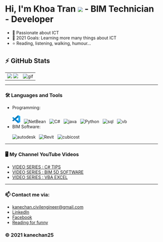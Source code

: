 # Hi, I'm Khoa Tran <img src="https://media.giphy.com/media/hvRJCLFzcasrR4ia7z/giphy.gif" width="25px"> - BIM Technician - Developer 


- 🔭 Passionate about ICT
- 💪 2021 Goals: Learning more many things about ICT
- ⭐ Reading, listening, walking, humour...

## :zap: GitHub Stats

<table>
<tr>
  <td width="50%">
    <img src="https://github-readme-stats.vercel.app/api?username=kanechan25&show_icons=true&hide_border=true" />
    <img src="https://github-readme-stats.vercel.app/api/top-langs/?username=kanechan25&layout=compact&hide_border=false" />
  </td>
  <td width="50%"><img alt="gif" align="right" src="https://cdn.dribbble.com/users/1059583/screenshots/4171367/coding-freak.gif" /></td>
</tr>
<table>
  
---
  
### 🛠 Languages and Tools
- Programming:  
 <br /> <img alt="Visual Studio Code" width="26px" src="https://raw.githubusercontent.com/github/explore/80688e429a7d4ef2fca1e82350fe8e3517d3494d/topics/visual-studio-code/visual-studio-code.png" /> &nbsp; <img alt="NetBean" width="26px" src="https://upload.wikimedia.org/wikipedia/commons/thumb/9/98/Apache_NetBeans_Logo.svg/1200px-Apache_NetBeans_Logo.svg.png" /> &nbsp; <img alt="C#" width="30px" src="https://miro.medium.com/max/300/1*A_Hg7NPIoARg0RmdsVapqg.png" /> &nbsp; <img alt="java" width="26px" src="https://www.stackean.com/wp-content/uploads/2020/12/java.png" /> &nbsp; <img alt="Python" width="26px" src="https://upload.wikimedia.org/wikipedia/commons/thumb/0/0a/Python.svg/1200px-Python.svg.png" /> &nbsp; <img alt="sql" width="26px" src="https://community.chocolatey.org/content/packageimages/sqlserver2008r2express-engine.10.50.4000.20170521.svg" /> &nbsp; <img alt="vb" width="26px" src="https://upload.wikimedia.org/wikipedia/commons/thumb/4/40/VB.NET_Logo.svg/300px-VB.NET_Logo.svg.png" />  
- BIM Software:   
 <br /> <img alt="autodesk" width="26px" src="https://upload.wikimedia.org/wikipedia/commons/thumb/0/0a/Autodesk_Logo_A_only.svg/1200px-Autodesk_Logo_A_only.svg.png" /> &nbsp; <img alt="Revit" width="26px" src="https://icons.iconarchive.com/icons/dakirby309/simply-styled/256/Autodesk-Revit-icon.png" /> &nbsp; <img alt="cubicost" width="26px" src="https://w7.pngwing.com/pngs/166/522/png-transparent-cubicost-by-glodon-hk-building-information-modeling-magicad-logo-others-angle-logo-india.png" />
---

### 🖥 My Channel YouTube Videos

<!-- YOUTUBE:START -->
- [VIDEO SERIES : C# TIPS](https://www.youtube.com/watch?v=IXaVxcmtZks&t=90s&ab_channel=BIMProgress)
- [VIDEO SERIES : BIM 5D SOFTWARE](https://www.youtube.com/playlist?list=PLJPnxfYoe9IqRw9Rt-lozInuOH0PVOBKR)
- [VIDEO SERIES : VBA EXCEL](https://www.youtube.com/playlist?list=PLJPnxfYoe9IruY9Pfd7gx1d4PIVPR3hxq)
<!-- YOUTUBE:END -->

---

### 📫 Contact me via:
- kanechan.civilengineer@gmail.com
- [LinkedIn](https://www.linkedin.com/in/kanechan2593/)
- [Facebook](https://www.facebook.com/khoa2425/)
- [Reading for funny](https://ngoatv.blogspot.com/)
### © 2021 kanechan25
